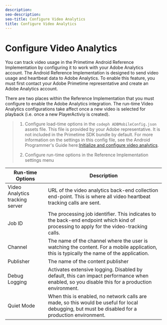 ```yaml
---
description: 
seo-description: 
seo-title: Configure Video Analytics
title: Configure Video Analytics
---
```


# Configure Video Analytics

You can track video usage in the Primetime Android Reference Implementation by configuring it to work with your Adobe Analytics account. The Android Reference Implementation is designed to send video usage and heartbeat data to Adobe Analytics. To enable this feature, you must first contact your Adobe Primetime representative and create an Adobe Analytics account.

There are two places within the Reference Implementation that you must configure to enable the Adobe Analytics integration. The run-time Video Analytics configurations take affect once a new video is selected for playback (i.e. once a new PlayerActiviy is created).

>1. Configure load-time options in the `codeph ADBMobileConfig.json` assets file.
>   This file is provided by your Adobe representative. It is not included in the Primetime SDK bundle by default. For more information on the settings in this config file, see the Android Programmer's Guide here:[Initialize and configure video analytics](http://help.adobe.com/en_US/primetime/psdk/android/index.html#PSDKs-task-Initialize_and_configure_video_analytics_).
>   
>1. Configure run-time options in the Reference Implementation settings menu
<table id="table_lsq_hg5_zr"> 
 <tgroup cols="2"> 
  <thead> 
   <tr> 
    <th class="entry">Run-time Options</th> 
    <th class="entry">Description</th> 
   </tr> 
  </thead> 
  <tbody> 
   <tr> 
    <td>Video Analytics tracking server</td> 
    <td>URL of the video analytics back-end collection end-point. This is where all video heartbeat tracking calls are sent.</td> 
   </tr> 
   <tr> 
    <td>Job ID</td> 
    <td>The processing job identifier. This indicates to the back-end endpoint which kind of processing to apply for the video-tracking calls.</td> 
   </tr> 
   <tr> 
    <td>Channel</td> 
    <td>The name of the channel where the user is watching the content. For a mobile application, this is typically the name of the application.</td> 
   </tr> 
   <tr> 
    <td>Publisher</td> 
    <td>The name of the content publisher</td> 
   </tr> 
   <tr> 
    <td>Debug Logging</td> 
    <td>Activates extensive logging. Disabled by default, this can impact performance when enabled, so you disable this for a production environment.</td> 
   </tr> 
   <tr> 
    <td>Quiet Mode</td> 
    <td>When this is enabled, no network calls are made, so this would be useful for local debugging, but must be disabled for a production environment.</td> 
   </tr> 
  </tbody> 
 </tgroup> 
</table>

>   
>   
>   
